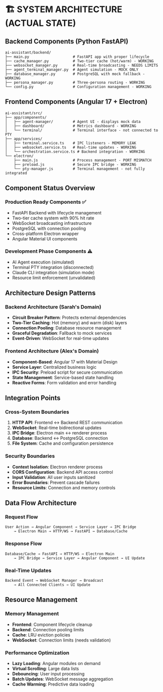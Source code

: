 # 🏗️ SYSTEM ARCHITECTURE (ACTUAL STATE)

## Backend Components (Python FastAPI)
```
ai-assistant/backend/
├── main.py                    # FastAPI app with proper lifecycle
├── cache_manager.py           # Two-tier cache (hot/warm) - WORKING
├── websocket_manager.py       # Real-time broadcasting - NEEDS LIMITS  
├── agent_terminal_manager.py  # Agent simulation - MOCK ONLY
├── database_manager.py        # PostgreSQL with mock fallback - WORKING
├── persona_manager.py         # Three-persona routing - WORKING
└── config.py                  # Configuration management - WORKING
```

## Frontend Components (Angular 17 + Electron)
```
ai-assistant/src/
├── app/components/
│   ├── agent-manager/         # Agent UI - displays mock data
│   ├── dashboard/             # Metrics dashboard - WORKING
│   └── terminal/              # Terminal interface - not connected to PTY
├── app/services/
│   ├── terminal.service.ts    # IPC listeners - MEMORY LEAK
│   ├── websocket.service.ts   # Real-time updates - WORKING
│   └── orchestration.service.ts # Backend integration - WORKING
└── electron/
    ├── main.js                # Process management - PORT MISMATCH
    ├── preload.js             # Secure IPC bridge - WORKING
    └── pty-manager.js         # Terminal management - not fully integrated
```

## Component Status Overview

### Production Ready Components ✅
- FastAPI Backend with lifecycle management
- Two-tier cache system with 90% hit rate
- WebSocket broadcasting infrastructure
- PostgreSQL with connection pooling
- Cross-platform Electron wrapper
- Angular Material UI components

### Development Phase Components ⚠️
- AI Agent execution (simulated)
- Terminal PTY integration (disconnected)
- Claude CLI integration (simulation mode)
- Resource limit enforcement (unvalidated)

## Architecture Design Patterns

### Backend Architecture (Sarah's Domain)
- **Circuit Breaker Pattern**: Protects external dependencies
- **Two-Tier Caching**: Hot (memory) and warm (disk) layers
- **Connection Pooling**: Database resource management
- **Graceful Degradation**: Fallback to mock services
- **Event-Driven**: WebSocket for real-time updates

### Frontend Architecture (Alex's Domain)
- **Component-Based**: Angular 17 with Material Design
- **Service Layer**: Centralized business logic
- **IPC Security**: Preload script for secure communication
- **State Management**: Service-based state handling
- **Reactive Forms**: Form validation and error handling

## Integration Points

### Cross-System Boundaries
1. **HTTP API**: Frontend ↔ Backend REST communication
2. **WebSocket**: Real-time bidirectional updates
3. **IPC Bridge**: Electron main ↔ renderer process
4. **Database**: Backend ↔ PostgreSQL connection
5. **File System**: Cache and configuration persistence

### Security Boundaries
- **Context Isolation**: Electron renderer process
- **CORS Configuration**: Backend API access control
- **Input Validation**: All user inputs sanitized
- **Error Boundaries**: Prevent cascade failures
- **Resource Limits**: Connection and memory controls

## Data Flow Architecture

### Request Flow
```
User Action → Angular Component → Service Layer → IPC Bridge 
    → Electron Main → HTTP/WS → FastAPI → Database/Cache
```

### Response Flow  
```
Database/Cache → FastAPI → HTTP/WS → Electron Main 
    → IPC Bridge → Service Layer → Angular Component → UI Update
```

### Real-Time Updates
```
Backend Event → WebSocket Manager → Broadcast 
    → All Connected Clients → UI Update
```

## Resource Management

### Memory Management
- **Frontend**: Component lifecycle cleanup
- **Backend**: Connection pooling limits
- **Cache**: LRU eviction policies
- **WebSocket**: Connection limits (needs validation)

### Performance Optimization
- **Lazy Loading**: Angular modules on demand
- **Virtual Scrolling**: Large data lists
- **Debouncing**: User input processing
- **Batch Updates**: WebSocket message aggregation
- **Cache Warming**: Predictive data loading